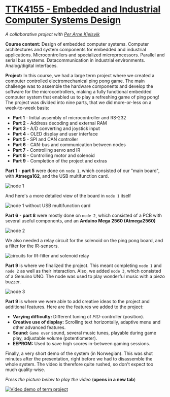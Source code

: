 # [TTK4155 - Embedded and Industrial Computer Systems Design](http://www.ntnu.edu/studies/courses/TTK4155)

*A collaborative project with [Per Arne Kjelsvik](https://github.com/PerKjelsvik)*

**Course content:** Design of embedded computer systems. Computer architectures and system components for embedded and industrial applications. Microcontrollers and specialized microprocessors. Parallel and serial bus systems. Datacommunication in industrial environments. Analog/digital interfaces.

**Project:** In this course, we had a large term project where we created a computer controlled electromechanical ping pong game. The main challenge was to assemble the hardware components and develop the software for the microcontrollers, making a fully functional embedded computer system that enabled us to play a refreshing game of ping pong! The project was divided into nine parts, that we did more-or-less on a week-to-week basis: 

  - **Part 1** - Initial assembly of microcontroller and RS-232
  - **Part 2** - Address decoding and external RAM
  - **Part 3** - A/D converting and joystick input
  - **Part 4** - OLED display and user interface
  - **Part 5** - SPI and CAN controller
  - **Part 6** - CAN-bus and communication between nodes
  - **Part 7** - Controlling servo and IR
  - **Part 8** - Controlling motor and solenoid
  - **Part 9** - Completion of the project and extras

**Part 1** - **part 5** were done on `node 1`, which consisted of our "main board", with **Atmega162**, and the USB multifunction card.

![node 1](https://lh3.googleusercontent.com/BsFxsVxMSpB2jZan9GU55XqtgzFUxJfBUBSd4L1ZHMvviyncFf9cCo8vc7DxqjjvIrRBnLJqdtTNb9yXxTCcoMDmXXjewMRQCCEoEnCu8b8aW3BNayCi0qWKmQgRkdMywmmu6nZh01M3iIi5sc6KQSO6Jb3u9fiRMjDUhZsXqkfbZKPIWnlb57Kg-S01O64NXfTlXDTP10qeMNa5_PgTdZyrc6TFJC3SofCzvvcQKRg0QZOra781vSTlFv7npYOfpiEeyzis3Na8KfrCcbvNKQQPBb7St1ZmG5a3cUPENhd6vlo2g4daGSPuVV2XOJXpFzEziHWSRPNnPlw4hRK-iB4ebR-tp9EhFX3DCTGXyw_r6G_IHzLXcdXRj79BSoh4KoCYzsEZDqMUzXzODoyjjUGCuLDMl-LKG6FIfNuYn38cCq3J_ENmDZL4ViP-SnNYqPzNyf2HVMwnjAll_ePRe1RosUp23kHTmSF7lNwfZgDP4racAGncIMoOAPcJjB2wVCRI6odHV71NLhLdyeLkPB9nqbnxU4rESpw4Ho_VM92SRLPG7wnfLSFDaFHVrjEIX-LIdPG5cmbBOy-g2wG6nZ5Q6UqUhCykmxDCMW1r1ET41l4qykINHpsjDkB-Gesn-BDOlveYoOAVTUJ08DFepGLQUkRklrUbO5yLmr9jzoQ=w1449-h966-no)

And here's a more detailed view of the board in `node 1` itself

![node 1 without USB multifunction card](https://lh3.googleusercontent.com/pdi_NbMJBftXRLt6jPqJf8rYEZZW_sCvBvnrEsAYBup7uFI3CrwDNxf4MGydlf9Knc1dOCE9IGj7cXfzVzvZVqB6K8dAgJZzKmKnAnjNWxH5yPaSSX4IjbF8zeGNu-S4VV3JvjDF6nt6M-leq6hRSECMakQams1dz073eqkyYO2j9bsiL0lNbDxbpx5qHE1mJO-N-Y-69tZVL1NF5MGf9qq329LsKSFZ6d-mbQQj4fQY_U6vaFQvJOOoiobWazQTrKRDoWxu1Cq7jbk1hHXmVnlCyiy7igQQHPm2UDsQyEkWzgd-vaQkYPEuxlY8bLadHo7yeXZNnQb0PWAQxmB4Edop7eHSQcNTExHAkpJslzj_yykdTplCMKpYNYZYelq2wla0kxNFWIjpTDc1-i2lLwY1rQ92BLJx6uclbEQyYarAbrXvnDfEcmc-RTCIQPQRme7Ogb74Jy_sfVeHUSIF9D_WbjIMA8LW8WktTx4wE_vP_pFZG-QXUb845z7XPtiSF3QheGqNSuAeEYDwNkqBCZcOVD_h50lIiLXPC21gm1lSE9gjKrlvc5pzyrc_B3vNJvhxm5syw71nYw1MOddPUlAFLcOeEZFt9-6P1Itq4SjM6z3IAX1iZ0kYH8FNCnU2Qk6qM0tDW-OfRnbLHjdgAf_5j1mBYvYu_f_vFwYTSWI=w1177-h966-no)

**Part 6** - **part 8** were mostly done on `node 2`, which consisted of a PCB with several useful components, and an **Arduino Mega 2560 (Atmega2560)**

![node 2](https://lh3.googleusercontent.com/1lP1FKvvnAPZLNjzyrmI8Z8nI6kiNmtbNBiJxCGswDtK8s__cghyWD9tNA82Vy9p4Cqm6Uz7w1vizwKphPdETuFQyjMSNytHyxTEnO3tpZ1k0aiP1dKzdof2JVLamjoVPC5cX6JrX1gLbfSGxa8HxrQMog6YxXhFwNsq_LdBS_QyDAt3v5NpVMLYS2EOAhVeDJjdduGH7VylRrl0RUZCdJzcVTXhsdy4Tt-uIf8zFaDJWn9wakcbUXKeKLittrVS-gcPMel5svMMRQ7vwfA9bF4ej4089tVXhCSG6pmNDDqWMeEtON2wvhHaPOzrMz4KmFTKzCD85ShAeuQdUOqL_mELIZ19eaY9rdnd-lN2NJwpU7_gtOeIOrkHp71OPlreoPV6pOn_sf3TgeA8rS6dvs9mnFfrTsP2UwIYD2FWoSo2ZmLgYvmk4mQuIcseQuBbzEor437FuOUiLV_O3-x7Gcw880Q_qlEuO-hnyDKKNDwR7vuYVne2wO4eZBld9HTEZ1h0lP5dBKC6qJLfLtpYLbIoZ1oPQm5_CMu8BCQkefho6e5692yRtmcdNq22n8ncMgW0yXXPU65hUAWdAjJgmlwNT1sGnfPKhVXGl58ViOQlg2V9GNGXk6FMQYf4BdFXzHFQsQvV8KY22Z3bE7o08AtNHkW8Hd1tpi2IDb7fbXs=w1449-h966-no)

We also needed a relay circuit for the solenoid on the ping pong board, and a filter for the IR-sensors.

![circuits for IR-filter and solenoid relay](https://lh3.googleusercontent.com/DqHa0NZ3p44sFIFo29yepGgH8bbm49HnclIaXezamAIWErJ1_lNLu3ixnC8_MShnxwOf0SppHwWJxM8koEq65dLChCyVnBFw1qAxhcF1yJy0NKPAnDFOsOcGoZAoCrHjSMvgGmFFyYmrzN0T73e33Mh-27Kr9q2GWgQiGMjthrCfZY8c9ffcEBeedPMlaU7rHddbWOa6qKXRpk8XLTLj7CzSqSEna5LoFs5DVgRCuVdHbWRbaxSQj3WuAeAZQmriyNNu-W3__QHcWTJg_phCAZg_QD-dJZc5wE_d9vTnrwBENGMJ-bv1wOseqCoiwHBYeRitxeiFC5L0xXj-E_9urDQTAIybG8FpESddT7cPgzyWE9H7LnR7z7kRoFnREAvy3FxmGKlYUX-gbm4YgEZ0F2K7tXgZv-T2IC61zCrmVYj9n0ae0rgOeVCtH6196F0SgGfQt49VV0SFanQB0M6BwZyM_yhOfzfI4lcncnrfLYn9sPQb1GoqdK8DpPNzFTVwoXv26WxfGj5Hv-uR7WRd_8cFsvzD2TqAFe8sYiNX4McikmE3FPaZkL1aCRDEfjcrB0bklScbqTal_aU0HhDc78zbINulBOLJCBJuk2672U7w2hbrjGPR7goKZ_QM0ZN5C365t2-hCUzWX4a5rZXqZoek6WpSjpZtQeUpm11dCZM=w1449-h966-no)

**Part 9** is where we finalized the project. This meant completing `node 1` and `node 2` as well as their interaction. Also, we added `node 3`, which consisted of a Genuino UNO. The node was used to play wonderful music with a piezo buzzer.

![node 3](https://lh3.googleusercontent.com/To_5VMaNnvcLWfMme87oS0xxTVeDff7miAAmek-GpjECYJWqGj7PYU2nzKqOuIa3bh8aa3BMoPVprWhCtuS-IU7gQ9aaOJ_ThJBtdktYRGEiQEGlUPimkHFqBQs6lXEt50hrDJPYMBTgl_rCyCIH3ZZQvT_JXgh11HsqEaPezzPAfDH_BF49Ri1MkfCDbrq8af5CSp8BsaA_fqVLJiZUC0G1Rmkk-wwh0FqtGOU0pFIAFAXO9p3CV3RC4fwoIzJoVT8yN6vzJoa4HkZodRsNldio6544Y30orp4Nf9S3RpZuYJIxzub1kV41fiv72NIs7WnCWt-IixZ1FB8E1AvWKRsc8hZHknwy2RVwGUJeww5PmBi2fNYTqmJaOCcbzm9HsV2DRkElKcd1Q1qQAoEkfhQ3TvuFmimuPbfDONkrRF_nXitHAksxbDcyd-cSJw33XpYTOknIOAdM40exQVuLYspg85D-Rvh1v_N31cK9IMhwRx46xdzqNchRJYj9PBTQSFVUbw9Zf3AfqqgPAl5x9s0wbsUBBqcW0XQTvx7JDkcv5egwdBnASYPpj-YF6cG-W600kOMQO2UCCChy52SociIiwwXEMOiQnwmSy_aWks7QpydQLyyA1iqxb-wyrlLprnCLMqvFWpVLPB4syOf2HK9J4JAwdveqx_4OLO_ia5s=w1449-h966-no)

**Part 9** is where we were able to add creative ideas to the project and additional features. Here are the features we added to the project: 

  - **Varying difficulty:** Different tuning of _PID_-controller (position).
  - **Creative use of display:** Scrolling text horizontally, adaptive menu and other advanced features. 
  - **Sound:** `Game over` sound, several music tunes, playable during game play, adjustable volume (potentiometer).
  - **EEPROM:** Used to save high scores in-between gaming sessions.

Finally, a very short demo of the system (in Norwegian). This was shot minutes after the presentation, right before we had to disassemble the whole system. The video is therefore quite rushed, so don't expect too much quality-wise. 

_Press the picture below to play the video_ (**opens in a new tab**)

[![Video demo of term project](https://lh3.googleusercontent.com/peT84bLEbfpm2KTBGwUJ-tSd8rwe6sY1KHzrvrAB6or9kXXsryZm6aQUpZAB4Aus6Bmv21Zr6ALll1PHcbCXnxrzoDGKuz0CDOOVLk6ED3b-ZfCk2nJNsnui_41jDOQrLUpGPcX_hbc6lUP1oHewqZ4aIblcfBbwn08fIy2KsWJgfu1GzlK5dDZ4W5O-dMywI8n_OitMvq3QnWGr1fE4Yb5uQyFvcPcqQeU9Wo3E5GhUt5BUERcL7snFo_5zo_MxonBXPfJPbmLICLUDGcOxl9AJvAFNnvIlDdnA1c7OoETG3l7FDbICQFl6_3j6i98R23uaFR3nuqFqWasXtUT8eLFwCTLcyiQ2O1tA0NOrAc-KyveBmTWVqoa_F8nvffzGpa9f44uqSdrIRKQblNsZpu6_pPo77jgL5jfQajXXzGA8tApVUHLHMsm87crr2XgF4QX-TT28qFXRhgp0lNY2Suf2OGyX69gnqAFGJqmd6K8zoOIOwrKoCOSHzxqi4rLWBDsKIA0GZPiM8G5OEn_YZSlys4bj4MUYS5ELH6W3lcTplPfE_DU07O6mnBN2YFg2w3L3Yj6eoStDEDHbdPbEOPkDdWF-LimECnZzyMyTFT1zKTndPmt-4nlAhJ9_ckTasnRySsK60unVl3pLi8FvHMYX0QVBTCmy-DqJZUeAKQs=w1280-h720-k-no)](https://drive.google.com/file/d/0B3gcOnjFGnOzVkZMNlVDQ3Bwakk/view)
